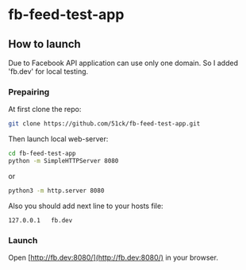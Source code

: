 # fb-feed-test-app

## How to launch

Due to Facebook API application can use only one domain.
So I added 'fb.dev' for local testing. 

### Prepairing

At first clone the repo:
```sh
git clone https://github.com/51ck/fb-feed-test-app.git
```

Then launch local web-server:
```sh
cd fb-feed-test-app
python -m SimpleHTTPServer 8080
```
or
```sh
python3 -m http.server 8080
```

Also you should add next line to your hosts file:
```
127.0.0.1   fb.dev
```

### Launch

Open [http://fb.dev:8080/](http://fb.dev:8080/) in your browser.